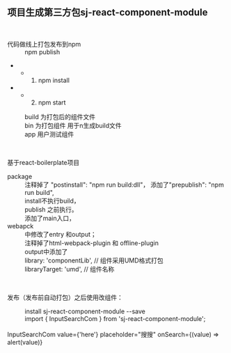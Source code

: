 ## 项目生成第三方包sj-react-component-module

<br />

<dl>
<dt>代码做线上打包发布到npm</dt>
<dd>npm publish</dd>
</dl>

- * 1. npm install
- * 2. npm start

<dl>
<dd>build  为打包后的组件文件</dd>
<dd>bin    为打包组件 用于n生成build文件</dd>
<dd>app    用户测试组件</dd>
</dl>

<br />

基于react-boilerplate项目

<dl>
<dt>package</dt>
<dd>注释掉了 "postinstall": "npm run build:dll"， 添加了"prepublish": "npm run build",</dd>
<dd>install不执行build，</dd>
<dd>publish 之前执行。</dd>
<dd>添加了main入口，</dd>


<dt>webapck</dt>
<dd>中修改了entry 和output；</dd>
<dd>注释掉了html-webpack-plugin 和 offline-plugin</dd>
<dd>output中添加了</dd>
<dd>library: 'componentLib',   // 组件采用UMD格式打包</dd>
<dd>libraryTarget: 'umd',  // 组件名称</dd>
</dl>

<br />

发布（发布前自动打包）之后使用改组件：
<dl>
<dd>install sj-react-component-module --save</dd>
<dd>import { InputSearchCom } from 'sj-react-component-module';</dd>
<br />
InputSearchCom value={'here'} placeholder="搜搜" onSearch={(value) => alert(value)}
</dl>
